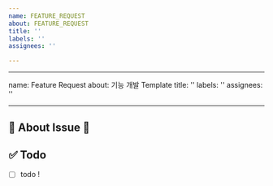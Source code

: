 ```yaml
---
name: FEATURE_REQUEST
about: FEATURE_REQUEST
title: ''
labels: ''
assignees: ''

---
```


---
name: Feature Request
about: 기능 개발 Template
title: ''
labels: ''
assignees: ''

---

## 🚀 About Issue 🚀
<!-- 이슈에 대한 내용을 설명해주세요. -->


## ✅ Todo 
<!-- 해야 할 일들을 적어주세요. -->
- [ ] todo !
